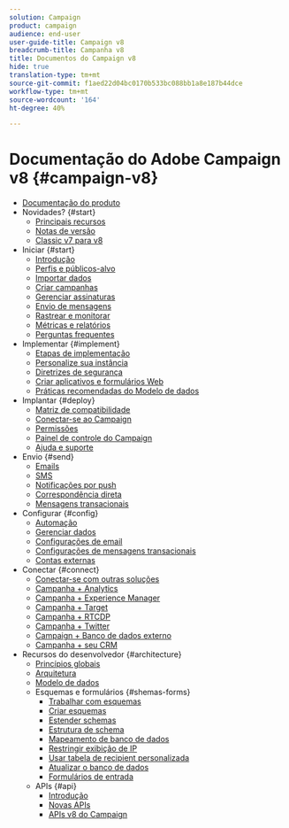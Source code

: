 ```yaml
---
solution: Campaign
product: campaign
audience: end-user
user-guide-title: Campaign v8
breadcrumb-title: Campanha v8
title: Documentos do Campaign v8
hide: true
translation-type: tm+mt
source-git-commit: f1aed22d04bc0170b533bc088bb1a8e187b44dce
workflow-type: tm+mt
source-wordcount: '164'
ht-degree: 40%

---
```



# Documentação do Adobe Campaign v8 {#campaign-v8}

+ [Documentação do produto](campaign-home.md)
+ Novidades? {#start}
   + [Principais recursos](start/whats-new.md)
   + [Notas de versão](start/release-notes.md)
   + [Classic v7 para v8](start/capability-matrix.md)
+ Iniciar {#start}
   + [Introdução](start/get-started.md)
   + [Perfis e públicos-alvo](start/audiences.md)
   + [Importar dados](start/import.md)
   + [Criar campanhas](start/campaigns.md)
   + [Gerenciar assinaturas](start/subscriptions.md)
   + [Envio de mensagens](start/create-message.md)
   + [Rastrear e monitorar](start/tracking.md)
   + [Métricas e relatórios](start/reporting.md)
   + [Perguntas frequentes](start/campaign-faq.md)
+ Implementar {#implement}
   + [Etapas de implementação](start/implement.md)
   + [Personalize sua instância](dev/customize.md)
   + [Diretrizes de segurança](config/security.md)
   + [Criar aplicativos e formulários Web](dev/webapps.md)
   + [Práticas recomendadas do Modelo de dados](dev/datamodel-best-practices.md)
+ Implantar {#deploy}
   + [Matriz de compatibilidade](start/compatibility-matrix.md)
   + [Conectar-se ao Campaign](start/connect.md)
   + [Permissões](start/permissions.md)
   + [Painel de controle do Campaign](config/self-service.md)
   + [Ajuda e suporte](start/support.md)
+ Envio {#send}
   + [Emails](send/email.md)
   + [SMS](send/sms.md)
   + [Notificações por push](send/push.md)
   + [Correspondência direta](send/direct-mail.md)
   + [Mensagens transacionais](send/transactional.md)
+ Configurar {#config}
   + [Automação](config/workflows.md)
   + [Gerenciar dados](config/replication.md)
   + [Configurações de email](config/email-settings.md)
   + [Configurações de mensagens transacionais](config/transactional-msg-settings.md)
   + [Contas externas](config/external-accounts.md)
+ Conectar {#connect}
   + [Conectar-se com outras soluções](connect/integration.md)
   + [Campanha + Analytics](connect/ac-aa.md)
   + [Campanha + Experience Manager](connect/ac-aem.md)
   + [Campanha + Target](connect/ac-at.md)
   + [Campanha + RTCDP](connect/ac-rtcdp.md)
   + [Campanha + Twitter](connect/ac-tw.md)
   + [Campaign + Banco de dados externo](connect/fda.md)
   + [Campanha + seu CRM](connect/crm.md)
+ Recursos do desenvolvedor {#architecture}
   + [Princípios globais](dev/general-architecture.md)
   + [Arquitetura](dev/architecture.md)
   + [Modelo de dados](dev/datamodel.md)
   + Esquemas e formulários {#shemas-forms}
      + [Trabalhar com esquemas](dev/schemas.md)
      + [Criar esquemas](dev/create-schema.md)
      + [Estender schemas](dev/extend-schema.md)
      + [Estrutura de schema](dev/schema-structure.md)
      + [Mapeamento de banco de dados](dev/database-mapping.md)
      + [Restringir exibição de IP](dev/restrict-pi-view.md)
      + [Usar tabela de recipient personalizada](dev/custom-recipient.md)
      + [Atualizar o banco de dados](dev/update-database-structure.md)
      + [Formulários de entrada](dev/forms.md)
   + APIs {#api}
      + [Introdução](dev/api.md)
      + [Novas APIs](dev/new-apis.md)
      + [APIs v8 do Campaign](https://docs.adobe.com/content/help/en/campaign-classic/technicalresources/api/index.html)


